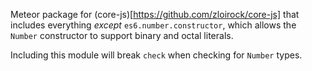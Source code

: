 Meteor package for (core-js)[https://github.com/zloirock/core-js] that
includes everything *except* `es6.number.constructor`, which allows the
`Number` constructor to support binary and octal literals.

Including this module will break `check` when checking for `Number`
types.
